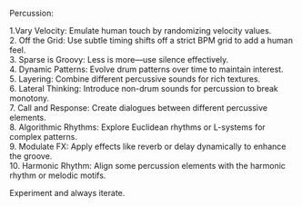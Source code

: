 Percussion:

1.Vary Velocity: Emulate human touch by randomizing velocity values.  
2. Off the Grid: Use subtle timing shifts off a strict BPM grid to add a human feel.  
3. Sparse is Groovy: Less is more—use silence effectively.  
4. Dynamic Patterns: Evolve drum patterns over time to maintain interest.  
5. Layering: Combine different percussive sounds for rich textures.  
6. Lateral Thinking: Introduce non-drum sounds for percussion to break monotony.  
7. Call and Response: Create dialogues between different percussive elements.  
8. Algorithmic Rhythms: Explore Euclidean rhythms or L-systems for complex patterns.  
9. Modulate FX: Apply effects like reverb or delay dynamically to enhance the groove.  
10. Harmonic Rhythm: Align some percussion elements with the harmonic rhythm or melodic motifs.  

Experiment and always iterate.